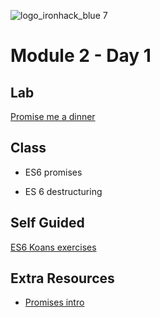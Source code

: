 ![logo_ironhack_blue 7](https://user-images.githubusercontent.com/23629340/40541063-a07a0a8a-601a-11e8-91b5-2f13e4e6b441.png)

# Module 2 - Day 1


## Lab 

[Promise me a dinner](https://github.com/ironhack-labs/lab-es6-promises)


## Class

- ES6 promises

- ES 6 destructuring


## Self Guided

[ES6 Koans exercises](https://github.com/ironhack-labs/lab-es6-javascript-koans)


## Extra Resources

- [Promises intro](https://scotch.io/tutorials/javascript-promises-for-dummies)

